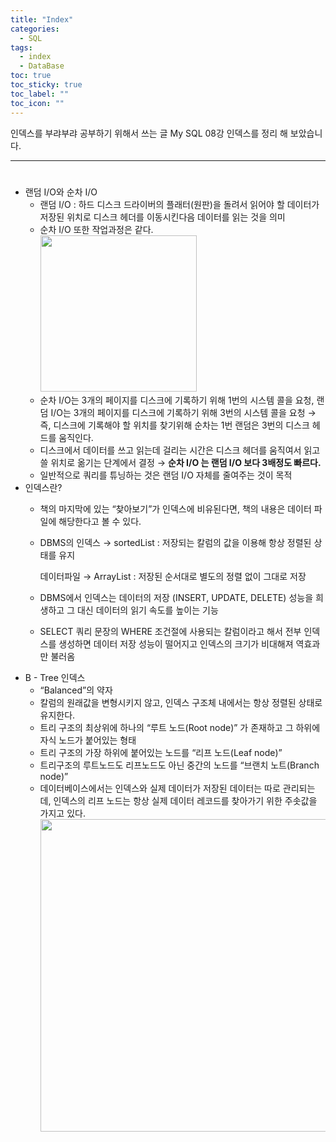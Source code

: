 ```yaml
---
title: "Index"
categories:
  - SQL
tags:
  - index
  - DataBase
toc: true
toc_sticky: true
toc_label: ""
toc_icon: ""
---
```


인덱스를 부랴부랴 공부하기 위해서 쓰는 글 
My SQL 08강 인덱스를 정리 해 보았습니다. 

---

# 

- 랜덤 I/O와 순차 I/O
  - 랜덤 I/O : 하드 디스크 드라이버의 플래터(원판)을 돌려서 읽어야 할 데이터가 저장된 위치로 디스크 헤더를 이동시킨다음 데이터를 읽는 것을 의미
  - 순차 I/O 또한 작업과정은 같다. <br>
    <img height="250" src="../../../../../../var/folders/6s/rm1ctnsd44v0dj90g4g1gjcr0000gn/T/TemporaryItems/NSIRD_screencaptureui_iQBVGI/스크린샷 2024-01-02 오전 12.31.33.png" width="250"/>
  - 순차 I/O는 3개의 페이지를 디스크에 기록하기 위해 1번의 시스템 콜을 요청, 랜덤 I/O는 3개의 페이지를 디스크에 기록하기 위해 3번의 시스템 콜을 요청 → 즉, 디스크에 기록해야 할 위치를 찾기위해 순차는 1번 랜덤은 3번의 디스크 헤드를 움직인다.
  - 디스크에서 데이터를 쓰고 읽는데 걸리는 시간은 디스크 헤더를 움직여서 읽고 쓸 위치로 옮기는 단계에서 결정 → **순차 I/O 는 랜덤 I/O 보다 3배정도 빠르다.**
  - 일반적으로 쿼리를 튜닝하는 것은 랜덤 I/O 자체를 줄여주는 것이 목적
- 인덱스란?
  - 책의 마지막에 있는 “찾아보기”가 인덱스에 비유된다면, 책의 내용은 데이터 파일에 해당한다고 볼 수 있다.
  - DBMS의 인덱스 → sortedList : 저장되는 칼럼의 값을 이용해 항상 정렬된 상태를 유지

    데이터파일 → ArrayList : 저장된 순서대로 별도의 정렬 없이 그대로 저장

  - DBMS에서 인덱스는 데이터의 저장 (INSERT, UPDATE, DELETE) 성능을 희생하고 그 대신 데이터의 읽기 속도를 높이는 기능
  - SELECT 쿼리 문장의 WHERE 조건절에 사용되는 칼럼이라고 해서 전부 인덱스를 생성하면 데이터 저장 성능이 떨어지고 인덱스의 크기가 비대해져 역효과만 불러옴
- B - Tree 인덱스
  - “Balanced”의 약자
  - 칼럼의 원래값을 변형시키지 않고, 인덱스 구조체 내에서는 항상 정렬된 상태로 유지한다.
  - 트리 구조의 최상위에 하나의 “루트 노드(Root node)” 가 존재하고 그 하위에 자식 노드가 붙어있는 형태
  - 트리 구조의 가장 하위에 붙어있는 노드를 “리프 노드(Leaf node)”
  - 트리구조의 루트노드도 리프노드도 아닌 중간의 노드를 “브랜치 노트(Branch node)”
  - 데이터베이스에서는 인덱스와 실제 데이터가 저장된 데이터는 따로 관리되는데, 인덱스의 리프 노드는 항상 실제 데이터 레코드를 찾아가기 위한 주솟값을 가지고 있다.
    <img height="500" src="../../../../../../var/folders/6s/rm1ctnsd44v0dj90g4g1gjcr0000gn/T/TemporaryItems/NSIRD_screencaptureui_Dpx8V7/스크린샷 2024-01-02 오전 12.51.59.png" width="700"/>